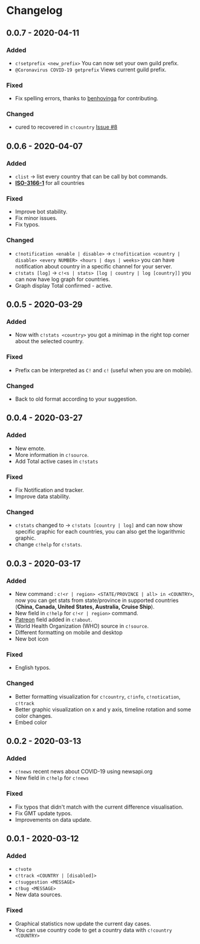 # Changelog

## 0.0.7 - 2020-04-11

### Added

- `c!setprefix <new_prefix>` You can now set your own guild prefix.
- `@Coronavirus COVID-19 getprefix` Views current guild prefix.

### Fixed

- Fix spelling errors, thanks to [benhovinga](https://github.com/benhovinga) for contributing.

### Changed

- cured to recovered in `c!country` [Issue #8](https://github.com/takitsu21/covid-19-tracker/issues/8)

## 0.0.6 - 2020-04-07

### Added

- `clist` -> list every country that can be call by bot commands.
- **[ISO-3166-1](https://fr.wikipedia.org/wiki/ISO_3166-1)** for all countries

### Fixed

- Improve bot stability.
- Fix minor issues.
- Fix typos.

### Changed

- `c!notification <enable | disable>` -> `c!nofitication <country | disable> <every NUMBER> <hours | days | weeks>` you can have notification about country in a specific channel for your server.
- `c!stats [log]` -> `c!<s | stats> [log | country | log [country]]` you can now have log graph for countries.
- Graph display Total confirmed - active.

## 0.0.5 - 2020-03-29

### Added

- Now with `c!stats <country>` you got a minimap in the right top corner about the selected country.

### Fixed

- Prefix can be interpreted as `C!` and `c!` (useful when you are on mobile).

### Changed

- Back to old format according to your suggestion.

## 0.0.4 - 2020-03-27

### Added

- New emote.
- More information in `c!source`.
- Add Total active cases in `c!stats`

### Fixed

- Fix Notification and tracker.
- Improve data stability.

### Changed

- `c!stats` changed to -> `c!stats [country | log]` and can now show specific graphic for each countries, you can also get the logarithmic graphic.
- change `c!help` for `c!stats`.


## 0.0.3 - 2020-03-17

### Added

- New command : `c!<r | region> <STATE/PROVINCE | all> in <COUNTRY>`,
  now you can get stats from state/province in supported countries
  (**China, Canada, United States, Australia, Cruise Ship**).
- New field in `c!help` for `c!<r | region>` command.
- [Patreon] field added in `c!about`.
- World Health Organization (WHO) source in `c!source`.
- Different formatting on mobile and desktop
- New bot icon

### Fixed

- English typos.

### Changed

- Better formatting visualization for `c!country`, `c!info`, `c!notication`, `c!track`
- Better graphic visualization on x and y axis, timeline rotation and some color changes.
- Embed color

## 0.0.2 - 2020-03-13

### Added

- `c!news` recent news about COVID-19 using newsapi.org
- New field in `c!help` for `c!news`

### Fixed

- Fix typos that didn't match with the current difference visualisation.
- Fix GMT update typos.
- Improvements on data update.

## 0.0.1 - 2020-03-12

### Added

- `c!vote`
- `c!track <COUNTRY | [disabled]>`
- `c!suggestion <MESSAGE>`
- `c!bug <MESSAGE>`
- New data sources.

### Fixed

- Graphical statistics now update the current day cases.
- You can use country code to get a country data with `c!country <COUNTRY>`

[Patreon]: https://www.patreon.com/takitsu